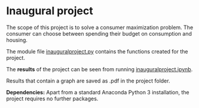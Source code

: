 # Inaugural project

The scope of this project is to solve a consumer maximization problem. The consumer can choose between spending their budget on consumption and housing.

The module file [inauguralproject.py](inauguralproject.py) contains the functions created for the project.

The **results** of the project can be seen from running [inauguralproject.ipynb](inauguralproject.ipynb).

Results that contain a graph are saved as .pdf in the project folder.

**Dependencies:** Apart from a standard Anaconda Python 3 installation, the project requires no further packages.